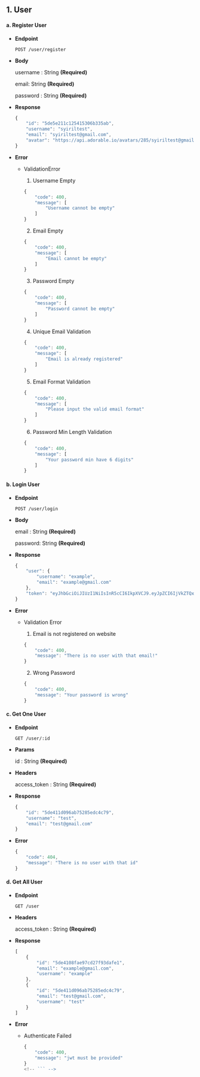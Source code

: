 ## 1. User

#### a. Register User

- **Endpoint**

  ```http
  POST /user/register
  ```

  

- **Body**

  username : String **(Required)**

  email: String **(Required)**

  password : String **(Required)**

  

- **Response**

  ```javascript
  {
      "id": "5de5e211c125415306b335ab",
      "username": "syiriltest",
      "email": "syiriltest@gmail.com",
      "avatar": "https://api.adorable.io/avatars/285/syiriltest@gmail.com.png"
  }
  ```

- **Error**

  - ValidationError

    1. Username Empty

    ```javascript
    {
        "code": 400,
        "message": [
            "Username cannot be empty"
        ]
    }
    ```

    2. Email Empty

    ```javascript
    {
        "code": 400,
        "message": [
            "Email cannot be empty"
        ]
    }
    ```

    3. Password Empty

    ```javascript
    {
        "code": 400,
        "message": [
            "Password cannot be empty"
        ]
    }
    ```

    4. Unique Email Validation

    ```javascript
    {
        "code": 400,
        "message": [
            "Email is already registered"
        ]
    }
    ```

    5. Email Format Validation

    ```javascript
    {
        "code": 400,
        "message": [
            "Please input the valid email format"
        ]
    }
    ```

    6. Password Min Length Validation

    ```javascript
    {
        "code": 400,
        "message": [
            "Your password min have 6 digits"
        ]
    }
    ```



#### b. Login User

- **Endpoint**

  ```http
  POST /user/login
  ```

- **Body**

  email : String **(Required)**

  password: String **(Required)**

  

- **Response**

  ```javascript
  {
      "user": {
          "username": "example",
          "email": "example@gmail.com"
      },
      "token": "eyJhbGciOiJIUzI1NiIsInR5cCI6IkpXVCJ9.eyJpZCI6IjVkZTQxMDhmYWU5N2NkMjdmOTNkYWZlMSIsImlhdCI6MTU3NTIyOTA5Nn0.KnE2R1kav3RuWM8wKTVkSWMA3fhLLZUiTU1qr1jJtUY"
  }
  ```

- **Error**

  - Validation Error

    1. Email is not registered on website

    ```javascript
    {
        "code": 400,
        "message": "There is no user with that email!"
    }
    ```

    2. Wrong Password

    ```javascript
    {
        "code": 400,
        "message": "Your password is wrong"
    }
    ```



#### c. Get One User

- **Endpoint**

  ```http
  GET /user/:id
  ```

- **Params**

  id : String **(Required)**

  

- **Headers**

  access_token : String **(Required)**

  

- **Response**

  ```javascript
  {
      "id": "5de411d096ab75285edc4c79",
      "username": "test",
      "email": "test@gmail.com"
  }
  ```

- **Error**

  ```javascript
  {
      "code": 404,
      "message": "There is no user with that id"
  }
  ```
  
  

#### d. Get All User

- **Endpoint**

  ```http
  GET /user
  ```

- **Headers**

  access_token : String **(Required)**

  

- **Response**

  ```javascript
  [
      {
          "id": "5de4108fae97cd27f93dafe1",
          "email": "example@gmail.com",
          "username": "example"
      },
      {
          "id": "5de411d096ab75285edc4c79",
          "email": "test@gmail.com",
          "username": "test"
      }
  ]
  ```

- **Error**

  - Authenticate Failed

    ```javascript
    {
        "code": 400,
        "message": "jwt must be provided"
    }
    <!-- ``` -->